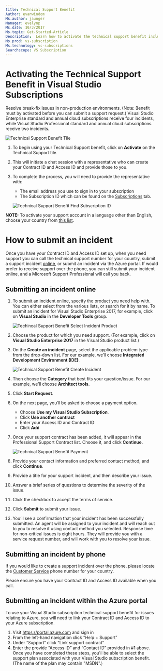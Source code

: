 ```yaml
---
title: Technical Support Benefit 
Author: evanwindom
Ms.author: jaunger
Manager: evelynp
Ms.date: 10/3/2017
Ms.topic: Get-Started-Article
Description:  Learn how to activate the technical support benefit included with your Visual Studio subscription. 
Ms.prod: vs-subscription
Ms.technology: vs-subscriptions
Searchscope: VS Subscription
---
```


# Activating the Technical Support Benefit in Visual Studio Subscriptions

Resolve break-fix issues in non-production environments.  (Note:  Benefit must by activated before you can submit a support request.)  Visual Studio Enterprise standard and annual cloud subscriptions receive four incidents, while Visual Studio Professional standard and annual cloud subscriptions receive two incidents.  

   ![Technical Support Benefit Tile](_img\vs-tech-support\vs-tech-support-tile.png)

1.	To begin using your Technical Support benefit, click on **Activate** on the Technical Support tile. 

2.	This will initiate a chat session with a representative who can create your Contract ID and Access ID and provide those to you. 

3.  To complete the process, you will need to provide the representative with:
    - The email address you use to sign in to your subscription
    - The Subscription ID which can be found on the [Subscriptions](https://my.visualstudio.com/subscriptions) tab. 

    ![Technical Support Benefit Find Subscription ID](_img\vs-tech-support\vs-tech-support-subID-cropped.png)

**NOTE:** To activate your support account in a language other than English, choose your country from [this list](http://support.microsoft.com/activatesupport).   

# How to submit an incident
Once you have your Contract ID and Access ID set up, when you need support you can call the  technical support number for your country, submit a support incident [online](http://support.microsoft.com/oas/), or submit an incident via the Azure portal.  If would prefer to receive support over the phone, you can still submit your incident online, and a Microsoft Support Professional will call you back.

## Submitting an incident online
1.  To [submit an incident online](http://support.microsoft.com/oas/), specify the product you need help with.  You can either select from the various lists, or search for it by name.  To submit an incident for Visual Studio Enterprise 2017, for example, click on **Visual Studio** in the **Developer Tools** group. 

    ![Techincal Support Benefit Select Incident Product](_img\vs-tech-support\vs-tech-support-select-product.png)

2.	Choose the product for which you need support.  (For example, click on **Visual Studio Enterprise 2017** in the Visual Studio product list.) 

3.	On the **Create an incident** page, select the applicable problem type from the drop-down list.  For our example, we’ll choose **Integrated Development Environment (IDE)**.

    ![Technical Support Benefit Create Incident](_img\vs-tech-support\vs-tech-support-create-incident.png)

4.	Then choose the **Category** that best fits your question/issue.  For our example, we’ll choose **Architect tools.**

5.	Click **Start Request**. 
 
6.	On the next page, you’ll be asked to choose a payment option.  
    - Choose **Use my Visual Studio Subscription**. 
    - Click **Use another contract**
    - Enter your Access ID and Contract ID
    - Click **Add**

7.	Once your support contract has been added, it will appear in the Professional Support Contract list.  Choose it, and click **Continue**.
 
    ![Technical Support Benefit Payment](_img\vs-tech-support\vs-tech-support-payment.png)

8.	Provide your contact information and preferred contact method, and click **Continue**.  
 
9.	Provide a title for your support incident, and then describe your issue.  

10.	Answer a brief series of questions to determine the severity of the issue.  

11.	Click the checkbox to accept the terms of service.

12.	Click **Submit** to submit your issue.  
 
13.	You’ll see a confirmation that your incident has been successfully submitted.  An agent will be assigned to your incident and will reach out to you to resolve it using contact method you selected.  Response time for non-critical issues is eight hours. They will provide you with a service request number, and will work with you to resolve your issue. 

## Submitting an incident by phone
If you would like to create a support incident over the phone, please locate the [Customer Service](https://support.microsoft.com/help/13948/global-customer-service-phone-numbers) phone number for your country.  

Please ensure you have your Contract ID and Access ID available when you call. 

## Submitting an incident within the Azure portal
To use your Visual Studio subscription technical support benefit for issues relating to Azure, you will need to link your Contract ID and Access ID to your Azure subscription.  
1.	Visit https://portal.azure.com and sign in
2.	From the left-hand navigation click “Help + Support”
3.	Under “Support” click “Link support contract”
4.	Enter the provide “Access ID” and “Contact ID” provided in #1 above.
Once you have completed these steps, you'll be able to select the support plan associated with your Visual Studio subscription benefit.  (The name of the plan may contain "MSDN".)

 

